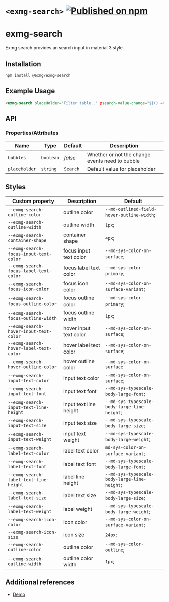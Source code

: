 # `<exmg-search>` [![Published on npm](https://img.shields.io/npm/v/@exmg/exmg-search.svg)](https://www.npmjs.com/package/@exmg/exmg-search)

# exmg-search

Exmg search provides an search input in material 3 style

## Installation

```sh
npm install @exmg/exmg-search
```

## Example Usage

```html
<exmg-search placeHolder="Filter table.." @search-value-change="${() => console.log('update')}"></exmg-search>
```

## API

### Properties/Attributes

| Name          | Type      | Default  | Description                                     |
| ------------- | --------- | -------- | ----------------------------------------------- |
| `bubbles`     | `boolean` | _false_  | Whether or not the change events need to bubble |
| `placeHolder` | `string`  | `Search` | Default value for placeholder                   |

## Styles

| Custom property                        | Description            | Default                                      |
| -------------------------------------- | ---------------------- | -------------------------------------------- |
| `--exmg-search-outline-color`          | outline color          | `--md-outlined-field-hover-outline-width`;   |
| `--exmg-search-outline-width`          | outline width          | `1px`;                                       |
| `--exmg-search-container-shape`        | container shape        | `4px`;                                       |
| `--exmg-search-focus-input-text-color` | focus input text color | `--md-sys-color-on-surface`;                 |
| `--exmg-search-focus-label-text-color` | focus label text color | `--md-sys-color-primary`;                    |
| `--exmg-search-focus-icon-color`       | focus icon color       | `--md-sys-color-on-surface-variant`;         |
| `--exmg-search-focus-outline-color`    | focus outline color    | `--md-sys-color-primary`;                    |
| `--exmg-search-focus-outline-width`    | focus outline width    | `1px`;                                       |
| `--exmg-search-hover-input-text-color` | hover input text color | `--md-sys-color-on-surface`;                 |
| `--exmg-search-hover-label-text-color` | hover label text color | `--md-sys-color-on-surface`;                 |
| `--exmg-search-hover-outline-color`    | hover outline color    | `--md-sys-color-on-surface`                  |
| `--exmg-search-input-text-color`       | input text color       | `--md-sys-color-on-surface`;                 |
| `--exmg-search-input-text-font`        | input text font        | `--md-sys-typescale-body-large-font`;        |
| `--exmg-search-input-text-line-height` | input text line height | `--md-sys-typescale-body-large-line-height`; |
| `--exmg-search-input-text-size`        | input text size        | `--md-sys-typescale-body-large-size`;        |
| `--exmg-search-input-text-weight`      | input text weight      | `--md-sys-typescale-body-large-weight`;      |
| `--exmg-search-label-text-color`       | label text color       | `md-sys-color-on-surface-variant`;           |
| `--exmg-search-label-text-font`        | label text font        | `--md-sys-typescale-body-large-font`;        |
| `--exmg-search-label-text-line-height` | label line height      | `--md-sys-typescale-body-large-line-height`; |
| `--exmg-search-label-text-size`        | label text size        | `--md-sys-typescale-body-large-size`;        |
| `--exmg-search-label-text-weight`      | label weight           | `--md-sys-typescale-body-large-weight`;      |
| `--exmg-search-icon-color`             | icon color             | `--md-sys-color-on-surface-variant`;         |
| `--exmg-search-icon-size`              | icon size              | `24px`;                                      |
| `--exmg-search-outline-color`          | outline color          | `--md-sys-color-outline`;                    |
| `--exmg-search-outline-width`          | outline color width    | `1px`;                                       |

## Additional references

- [Demo](https://exmg.github.io/exmachina-web-components/demo/?el=exmg-search)
